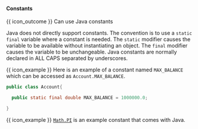 <div id="title">

#### Constants

</div>

<span id="prereqs"></span>

<span id="outcomes">{{ icon_outcome }} Can use Java constants</span>

<div id="body">

Java does not directly support constants. The convention is to use a `static` `final` variable where a constant is needed. The `static` modifier causes the variable to be available without instantiating an object. The `final` modifier causes the variable to be unchangeable. Java constants are normally declared in ALL CAPS separated by underscores.

<box>

{{ icon_example }} Here is an example of a constant named `MAX_BALANCE` which can be accessed as `Account.MAX_BALANCE`.

```java
public class Account{

  public static final double MAX_BALANCE = 1000000.0;

}
```

{{ icon_example }} [`Math.PI`](https://docs.oracle.com/javase/9/docs/api/java/lang/Math.html#PI) is an example constant that comes with Java.

</box>

</div>

<div id="extras">
</div>